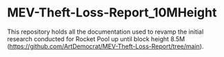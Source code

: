 # MEV-Theft-Loss-Report_10MHeight
This repository holds all the documentation used to revamp the initial research conducted for Rocket Pool up until block height 8.5M (https://github.com/ArtDemocrat/MEV-Theft-Loss-Report/tree/main). 
